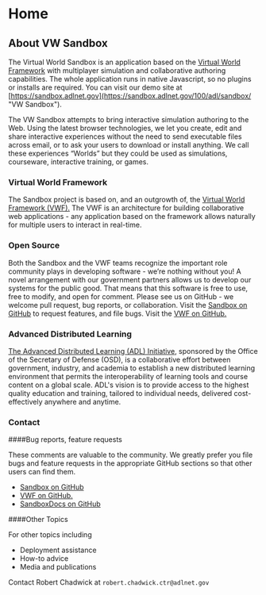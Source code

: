 # Home

## About VW Sandbox

The Virtual World Sandbox is an application based on the [Virtual World Framework](https://github.com/virtual-world-framework/vwf "VWF on GitHib") with multiplayer simulation and collaborative authoring capabilities. The whole application runs in native Javascript, so no plugins or installs are required. You can visit our demo site at [https://sandbox.adlnet.gov](https://sandbox.adlnet.gov/100/adl/sandbox/ "VW Sandbox").

The VW Sandbox attempts to bring interactive simulation authoring to the Web. Using the latest browser technologies, we let you create, edit and share interactive experiences without the need to send executable files across email, or to ask your users to download or install anything. We call these experiences “Worlds” but they could be used as simulations, courseware, interactive training, or games.

<a id='vwf'></a>
### Virtual World Framework

The Sandbox project is based on, and an outgrowth of, the [Virtual World Framework (VWF).](https://virtual.wf/ "Learn more about the Virtual World Framework") The VWF is an architecture for building collaborative web applications - any application based on the framework allows naturally for multiple users to interact in real-time.

<a id='openSource'></a>
### Open Source

Both the Sandbox and the VWF teams recognize the important role community plays in developing software - we’re nothing without you! A novel arrangement with our government partners allows us to develop our systems for the public good. That means that this software is free to use, free to modify, and open for comment. Please see us on GitHub - we welcome pull request, bug reports, or collaboration. Visit the [Sandbox on GitHub](https://github.com/adlnet/Sandbox "Sandbox on GitHub") to request features, and file bugs. Visit the [VWF on GitHub.](https://github.com/virtual-world-framework/VWF "VWF on GitHub") 

<a id='adl'></a>
### Advanced Distributed Learning

[The Advanced Distributed Learning (ADL) Initiative](http://www.adlnet.gov/ "www.adlnet.gov"), sponsored by the Office of the Secretary of Defense (OSD), is a collaborative effort between government, industry, and academia to establish a new distributed learning environment that permits the interoperability of learning tools and course content on a global scale. ADL's vision is to provide access to the highest quality education and training, tailored to individual needs, delivered cost-effectively anywhere and anytime.

<a id='contact'></a>
### Contact

####Bug reports, feature requests

These comments are valuable to the community. We greatly prefer you file bugs and feature requests in the appropriate GitHub sections so that other users can find them.

- [Sandbox on GitHub](https://github.com/adlnet/Sandbox "Sandbox on GitHub")
- [VWF on GitHub.](https://github.com/virtual-world-framework/VWF "VWF on GitHub")
- [SandboxDocs on GitHub](https://github.com/adlnet/SandboxDocs "SandboxDocs on GitHub")

####Other Topics

For other topics including

- Deployment assistance
- How-to advice
- Media and publications

Contact Robert Chadwick at `robert.chadwick.ctr@adlnet.gov`
